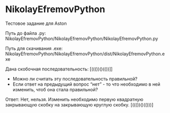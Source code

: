 # NikolayEfremovPython
Тестовое задание для Aston

Путь до файла .py:
NikolayEfremovPython/NikolayEfremovPython/NikolayEfremovPython.py

Путь для скачивания .exe:
NikolayEfremovPython/NikolayEfremovPython/dist/NikolayEfremovPython.exe

Дана скобочная последовательность: [((())()(())]]
- Можно ли считать эту последовательность правильной?
- Если ответ на предыдущий вопрос “нет” - то что необходимо в ней изменить, чтоб она стала правильной?

Ответ:
Нет, нельзя.
Изменить необходимо первую квадратную закрывающую скобку на закрывающую круглую скобку.
[((())()(()))]
